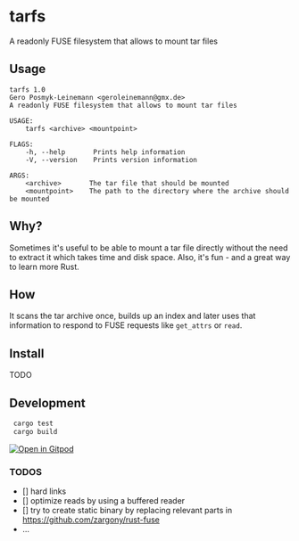 # tarfs

A readonly FUSE filesystem that allows to mount tar files

## Usage
```
tarfs 1.0
Gero Posmyk-Leinemann <geroleinemann@gmx.de>
A readonly FUSE filesystem that allows to mount tar files

USAGE:
    tarfs <archive> <mountpoint>

FLAGS:
    -h, --help       Prints help information
    -V, --version    Prints version information

ARGS:
    <archive>       The tar file that should be mounted
    <mountpoint>    The path to the directory where the archive should be mounted
```

## Why?

Sometimes it's useful to be able to mount a tar file directly without the need to extract it which takes time and disk space.
Also, it's fun - and a great way to learn more Rust.

## How

It scans the tar archive once, builds up an index and later uses that information to respond to FUSE requests like `get_attrs` or `read`.

## Install
TODO

## Development

```Rust
 cargo test
 cargo build
```

 [![Open in Gitpod](https://gitpod.io/button/open-in-gitpod.svg)](https://gitpod.io/#https://github.com/geropl/tarfs)

### TODOS
 - [] hard links
 - [] optimize reads by using a buffered reader
 - [] try to create static binary by replacing relevant parts in https://github.com/zargony/rust-fuse
 - ...